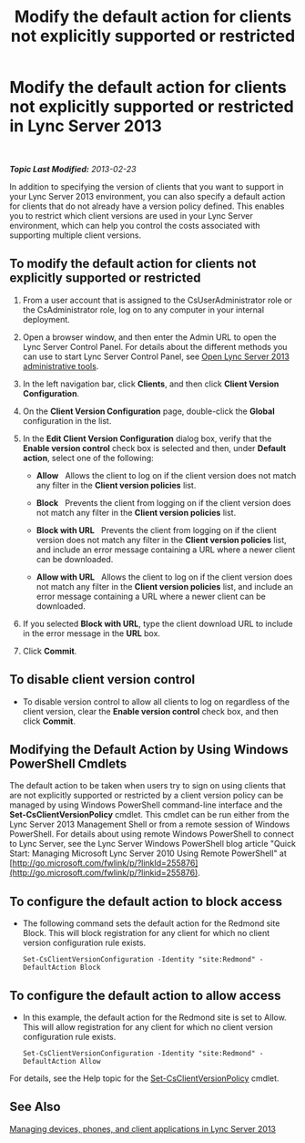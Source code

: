 ﻿---
title: 'Modify the default action for clients not explicitly supported or restricted'
TOCTitle: Modify the default action for clients not explicitly supported or restricted
ms:assetid: 548dd0f5-62fe-4c3f-8952-2b9fd4c5fff3
ms:mtpsurl: https://technet.microsoft.com/en-us/library/Gg520994(v=OCS.15)
ms:contentKeyID: 48184137
ms.date: 07/23/2014
mtps_version: v=OCS.15
---

<div data-xmlns="http://www.w3.org/1999/xhtml">

<div class="topic" data-xmlns="http://www.w3.org/1999/xhtml" data-msxsl="urn:schemas-microsoft-com:xslt" data-cs="http://msdn.microsoft.com/en-us/">

<div data-asp="http://msdn2.microsoft.com/asp">

# Modify the default action for clients not explicitly supported or restricted in Lync Server 2013

</div>

<div id="mainSection">

<div id="mainBody">

<span> </span>

_**Topic Last Modified:** 2013-02-23_

In addition to specifying the version of clients that you want to support in your Lync Server 2013 environment, you can also specify a default action for clients that do not already have a version policy defined. This enables you to restrict which client versions are used in your Lync Server environment, which can help you control the costs associated with supporting multiple client versions.

<div>

## To modify the default action for clients not explicitly supported or restricted

1.  From a user account that is assigned to the CsUserAdministrator role or the CsAdministrator role, log on to any computer in your internal deployment.

2.  Open a browser window, and then enter the Admin URL to open the Lync Server Control Panel. For details about the different methods you can use to start Lync Server Control Panel, see [Open Lync Server 2013 administrative tools](lync-server-2013-open-lync-server-administrative-tools.md).

3.  In the left navigation bar, click **Clients**, and then click **Client Version Configuration**.

4.  On the **Client Version Configuration** page, double-click the **Global** configuration in the list.

5.  In the **Edit Client Version Configuration** dialog box, verify that the **Enable version control** check box is selected and then, under **Default action**, select one of the following:
    
      - **Allow**   Allows the client to log on if the client version does not match any filter in the **Client version policies** list.
    
      - **Block**   Prevents the client from logging on if the client version does not match any filter in the **Client version policies** list.
    
      - **Block with URL**   Prevents the client from logging on if the client version does not match any filter in the **Client version policies** list, and include an error message containing a URL where a newer client can be downloaded.
    
      - **Allow with URL**   Allows the client to log on if the client version does not match any filter in the **Client version policies** list, and include an error message containing a URL where a newer client can be downloaded.

6.  If you selected **Block with URL**, type the client download URL to include in the error message in the **URL** box.

7.  Click **Commit**.

</div>

<div>

## To disable client version control

  - To disable version control to allow all clients to log on regardless of the client version, clear the **Enable version control** check box, and then click **Commit**.

</div>

<div>

## Modifying the Default Action by Using Windows PowerShell Cmdlets

The default action to be taken when users try to sign on using clients that are not explicitly supported or restricted by a client version policy can be managed by using Windows PowerShell command-line interface and the **Set-CsClientVersionPolicy** cmdlet. This cmdlet can be run either from the Lync Server 2013 Management Shell or from a remote session of Windows PowerShell. For details about using remote Windows PowerShell to connect to Lync Server, see the Lync Server Windows PowerShell blog article "Quick Start: Managing Microsoft Lync Server 2010 Using Remote PowerShell" at [http://go.microsoft.com/fwlink/p/?linkId=255876](http://go.microsoft.com/fwlink/p/?linkid=255876).

<div>

## To configure the default action to block access

  - The following command sets the default action for the Redmond site Block. This will block registration for any client for which no client version configuration rule exists.
    
        Set-CsClientVersionConfiguration -Identity "site:Redmond" -DefaultAction Block

</div>

<div>

## To configure the default action to allow access

  - In this example, the default action for the Redmond site is set to Allow. This will allow registration for any client for which no client version configuration rule exists.
    
        Set-CsClientVersionConfiguration -Identity "site:Redmond" -DefaultAction Allow

</div>

For details, see the Help topic for the [Set-CsClientVersionPolicy](set-csclientversionpolicy.md) cmdlet.

</div>

<div>

## See Also


[Managing devices, phones, and client applications in Lync Server 2013](lync-server-2013-managing-devices-phones-and-client-applications.md)  
  

</div>

</div>

<span> </span>

</div>

</div>

</div>

